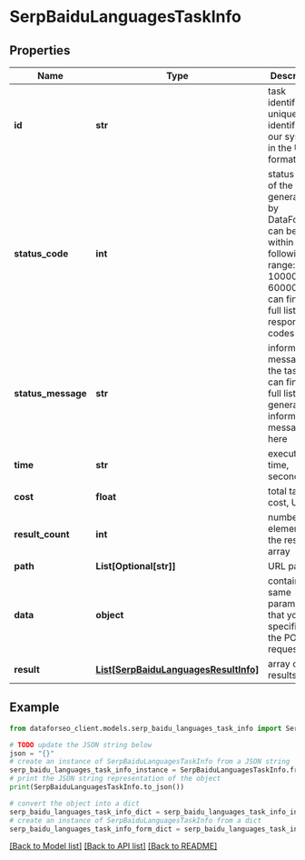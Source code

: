 # SerpBaiduLanguagesTaskInfo


## Properties

Name | Type | Description | Notes
------------ | ------------- | ------------- | -------------
**id** | **str** | task identifier unique task identifier in our system in the UUID format | [optional] 
**status_code** | **int** | status code of the task generated by DataForSEO, can be within the following range: 10000-60000 you can find the full list of the response codes here | [optional] 
**status_message** | **str** | informational message of the task you can find the full list of general informational messages here | [optional] 
**time** | **str** | execution time, seconds | [optional] 
**cost** | **float** | total tasks cost, USD | [optional] 
**result_count** | **int** | number of elements in the result array | [optional] 
**path** | **List[Optional[str]]** | URL path | [optional] 
**data** | **object** | contains the same parameters that you specified in the POST request | [optional] 
**result** | [**List[SerpBaiduLanguagesResultInfo]**](SerpBaiduLanguagesResultInfo.md) | array of results | [optional] 

## Example

```python
from dataforseo_client.models.serp_baidu_languages_task_info import SerpBaiduLanguagesTaskInfo

# TODO update the JSON string below
json = "{}"
# create an instance of SerpBaiduLanguagesTaskInfo from a JSON string
serp_baidu_languages_task_info_instance = SerpBaiduLanguagesTaskInfo.from_json(json)
# print the JSON string representation of the object
print(SerpBaiduLanguagesTaskInfo.to_json())

# convert the object into a dict
serp_baidu_languages_task_info_dict = serp_baidu_languages_task_info_instance.to_dict()
# create an instance of SerpBaiduLanguagesTaskInfo from a dict
serp_baidu_languages_task_info_form_dict = serp_baidu_languages_task_info.from_dict(serp_baidu_languages_task_info_dict)
```
[[Back to Model list]](../README.md#documentation-for-models) [[Back to API list]](../README.md#documentation-for-api-endpoints) [[Back to README]](../README.md)


